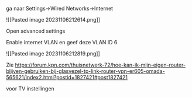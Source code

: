 
ga naar Settings->Wired Networks->Internet 

![[Pasted image 20231106212614.png]]


Open advanced settings

Enable internet VLAN en geef deze VLAN ID 6

![[Pasted image 20231106212819.png]]


Zie https://forum.kpn.com/thuisnetwerk-72/hoe-kan-ik-mijn-eigen-router-blijven-gebruiken-bij-glasvezel-tp-link-router-vpn-er605-omada-565621/index2.html?postid=1827421#post1827421 

voor TV instellingen


